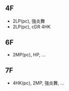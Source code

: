 ## 4F

- 2LP(pc), 強炎舞
- 2LP(pc), cDR 4HK

## 6F

- 2MP(pc), HP, ...

## 7F

- 4HK(pc), 2MP, 強炎舞, ...
